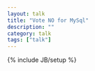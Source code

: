 ```yaml
---
layout: talk
title: "Vote NO for MySql"
description: ""
category: talk
tags: ["talk"]
---
```

{% include JB/setup %}
